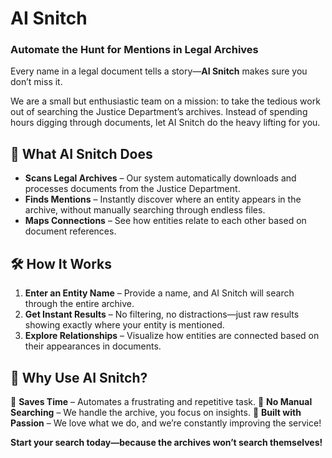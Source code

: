 # **AI Snitch**
### Automate the Hunt for Mentions in Legal Archives

Every name in a legal document tells a story—**AI Snitch** makes sure you don’t miss it.

We are a small but enthusiastic team on a mission: to take the tedious work out of searching the Justice Department’s archives. Instead of spending hours digging through documents, let AI Snitch do the heavy lifting for you.

## **🚀 What AI Snitch Does**

- **Scans Legal Archives** – Our system automatically downloads and processes documents from the Justice Department.
- **Finds Mentions** – Instantly discover where an entity appears in the archive, without manually searching through endless files.
- **Maps Connections** – See how entities relate to each other based on document references.

## **🛠 How It Works**

1. **Enter an Entity Name** – Provide a name, and AI Snitch will search through the entire archive.
2. **Get Instant Results** – No filtering, no distractions—just raw results showing exactly where your entity is mentioned.
3. **Explore Relationships** – Visualize how entities are connected based on their appearances in documents.

## **🤖 Why Use AI Snitch?**

🔹 **Saves Time** – Automates a frustrating and repetitive task.
🔹 **No Manual Searching** – We handle the archive, you focus on insights.
🔹 **Built with Passion** – We love what we do, and we’re constantly improving the service!

**Start your search today—because the archives won’t search themselves!**
